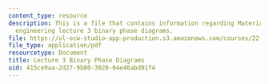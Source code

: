 ```yaml
---
content_type: resource
description: This is a file that contains information regarding Materials in nuclear
  engineering lecture 3 binary phase diagrams.
file: https://ol-ocw-studio-app-production.s3.amazonaws.com/courses/22-14-materials-in-nuclear-engineering-spring-2015/415ce9aa2d279b80302004e46abd01f4_MIT22_14S15_Lecture3.pdf
file_type: application/pdf
resourcetype: Document
title: Lecture 3 Binary Phase Diagrams
uid: 415ce9aa-2d27-9b80-3020-04e46abd01f4
---
```


